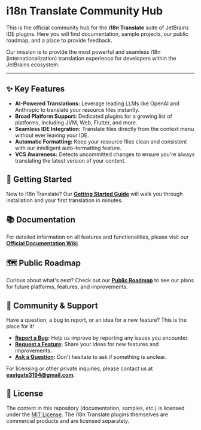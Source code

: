 # i18n Translate Community Hub

This is the official community hub for the **i18n Translate** suite of JetBrains IDE plugins. Here you will find documentation, sample projects, our public roadmap, and a place to provide feedback.

Our mission is to provide the most powerful and seamless i18n (internationalization) translation experience for developers within the JetBrains ecosystem.

---

## ✨ Key Features

*   **AI-Powered Translations:** Leverage leading LLMs like OpenAI and Anthropic to translate your resource files instantly.
*   **Broad Platform Support:** Dedicated plugins for a growing list of platforms, including JVM, Web, Flutter, and more.
*   **Seamless IDE Integration:** Translate files directly from the context menu without ever leaving your IDE.
*   **Automatic Formatting:** Keep your resource files clean and consistent with our intelligent auto-formatting feature.
*   **VCS Awareness:** Detects uncommitted changes to ensure you're always translating the latest version of your content.

## 🚀 Getting Started

New to i18n Translate? Our **[Getting Started Guide](https://github.com/eastgatedev/i18n-translate-community/wiki/Getting-Started)** will walk you through installation and your first translation in minutes.

## 📚 Documentation

For detailed information on all features and functionalities, please visit our **[Official Documentation Wiki](https://github.com/eastgatedev/i18n-translate-community/wiki)**.

## 🗺️ Public Roadmap

Curious about what's next? Check out our **[Public Roadmap](https://github.com/eastgatedev/i18n-translate-community/blob/main/ROADMAP.md)** to see our plans for future platforms, features, and improvements.

## 💬 Community & Support

Have a question, a bug to report, or an idea for a new feature? This is the place for it!

*   **[Report a Bug](https://github.com/eastgatedev/i18n-translate-community/issues/new?template=bug_report.md&labels=bug):** Help us improve by reporting any issues you encounter.
*   **[Request a Feature](https://github.com/eastgatedev/i18n-translate-community/issues/new?template=feature_request.md&labels=enhancement):** Share your ideas for new features and improvements.
*   **[Ask a Question](https://github.com/eastgatedev/i18n-translate-community/issues/new):** Don't hesitate to ask if something is unclear.

For licensing or other private inquiries, please contact us at **eastgate3194@gmail.com**.

## 📄 License

The content in this repository (documentation, samples, etc.) is licensed under the [MIT License](LICENSE). The i18n Translate plugins themselves are commercial products and are licensed separately.
